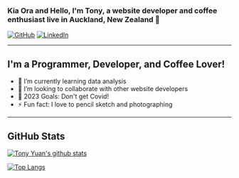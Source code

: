 ### Kia Ora and Hello, I'm Tony, a website developer and coffee enthusiast live in Auckland, New Zealand 👋

<p align="left">
<a href="https://github.com/yuan901202"><img src="https://img.shields.io/github/followers/yuan901202?style=social" alt="GitHub"></a>
<a href="https://www.linkedin.com/in/yuan901202"><img src="https://img.shields.io/badge/LinkedIn--_.svg?style=social&logo=linkedin" alt="LinkedIn"></a>
</p>

---

## I'm a Programmer, Developer, and Coffee Lover!

- 🌱 I’m currently learning data analysis
- 👯 I’m looking to collaborate with other website developers
- 🥅 2023 Goals: Don't get Covid!
- ⚡ Fun fact: I love to pencil sketch and photographing

---

## GitHub Stats

[![Tony Yuan's github stats](https://github-readme-stats.vercel.app/api?username=yuan901202&show_icons=true)](https://github.com/yuan901202)

[![Top Langs](https://github-readme-stats.vercel.app/api/top-langs/?username=yuan901202&layout=compact)](https://github.com/yuan901202)
